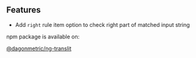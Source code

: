 ## Features

* Add `right` rule item option to check right part of matched input string

npm package is available on:

[@dagonmetric/ng-translit](https://www.npmjs.com/package/@dagonmetric/ng-translit)
